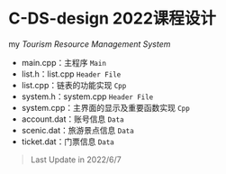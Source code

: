 # C-DS-design 2022课程设计
my *Tourism Resource Management System*
- main.cpp：主程序 `Main`
- list.h：list.cpp `Header File`
- list.cpp：链表的功能实现 `Cpp`
- system.h：system.cpp `Header File`
- system.cpp：主界面的显示及重要函数实现 `Cpp`
- account.dat：账号信息 `Data`
- scenic.dat：旅游景点信息 `Data`
- ticket.dat：门票信息 `Data`
> Last Update in 2022/6/7
